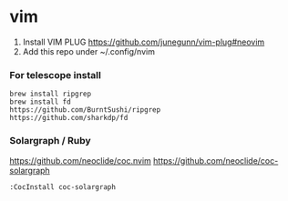 # vim
1. Install VIM PLUG https://github.com/junegunn/vim-plug#neovim
2. Add this repo under ~/.config/nvim

### For telescope install
```
brew install ripgrep
brew install fd
https://github.com/BurntSushi/ripgrep
https://github.com/sharkdp/fd
```

### Solargraph / Ruby 
https://github.com/neoclide/coc.nvim
https://github.com/neoclide/coc-solargraph
```
:CocInstall coc-solargraph
```
